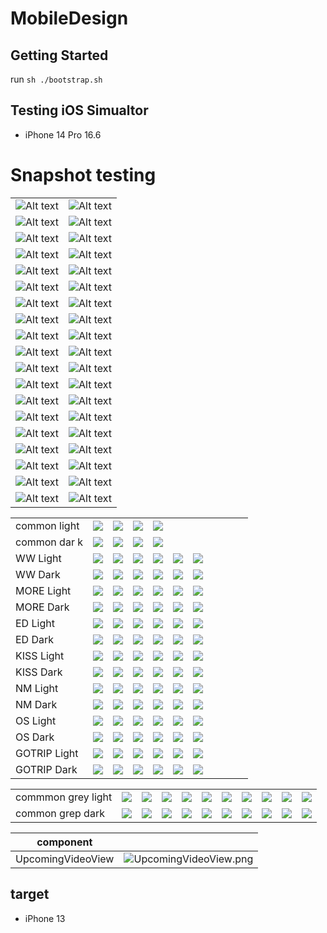 # MobileDesign

## Getting Started

run `sh ./bootstrap.sh`

## Testing iOS Simualtor

- iPhone 14 Pro 16.6

# Snapshot testing

|                                                                                                                                          |                                                                                                                                           |
| ---------------------------------------------------------------------------------------------------------------------------------------- | ----------------------------------------------------------------------------------------------------------------------------------------- |
|![Alt text](Tests/MobileDesignTests/FontsSnapshotTests/__Snapshots__/FontsSnapshotTests/test_all_fonts_snapshot.dark.png) | ![Alt text](Tests/MobileDesignTests/FontsSnapshotTests/__Snapshots__/FontsSnapshotTests/test_all_fonts_snapshot.light.png)|
| ![Alt text](Tests/MobileDesignTests/FontsSnapshotTests/__Snapshots__/FontsSnapshotTests/test_font_snapshot.body-dark.png)                | ![Alt text](Tests/MobileDesignTests/FontsSnapshotTests/__Snapshots__/FontsSnapshotTests/test_font_snapshot.body-light.png)                |
| ![Alt text](Tests/MobileDesignTests/FontsSnapshotTests/__Snapshots__/FontsSnapshotTests/test_font_snapshot.bodyEmphasize-dark.png)       | ![Alt text](Tests/MobileDesignTests/FontsSnapshotTests/__Snapshots__/FontsSnapshotTests/test_font_snapshot.bodyEmphasize-light.png)       |
| ![Alt text](Tests/MobileDesignTests/FontsSnapshotTests/__Snapshots__/FontsSnapshotTests/test_font_snapshot.caption-dark.png)             | ![Alt text](Tests/MobileDesignTests/FontsSnapshotTests/__Snapshots__/FontsSnapshotTests/test_font_snapshot.caption-light.png)             |
| ![Alt text](Tests/MobileDesignTests/FontsSnapshotTests/__Snapshots__/FontsSnapshotTests/test_font_snapshot.caption2-dark.png)            | ![Alt text](Tests/MobileDesignTests/FontsSnapshotTests/__Snapshots__/FontsSnapshotTests/test_font_snapshot.caption2-light.png)            |
| ![Alt text](Tests/MobileDesignTests/FontsSnapshotTests/__Snapshots__/FontsSnapshotTests/test_font_snapshot.caption3Emphasize-dark.png)   | ![Alt text](Tests/MobileDesignTests/FontsSnapshotTests/__Snapshots__/FontsSnapshotTests/test_font_snapshot.caption3Emphasize-light.png)   |
| ![Alt text](Tests/MobileDesignTests/FontsSnapshotTests/__Snapshots__/FontsSnapshotTests/test_font_snapshot.captionEmphasize-dark.png)    | ![Alt text](Tests/MobileDesignTests/FontsSnapshotTests/__Snapshots__/FontsSnapshotTests/test_font_snapshot.captionEmphasize-light.png)    |
| ![Alt text](Tests/MobileDesignTests/FontsSnapshotTests/__Snapshots__/FontsSnapshotTests/test_font_snapshot.headline-dark.png)            | ![Alt text](Tests/MobileDesignTests/FontsSnapshotTests/__Snapshots__/FontsSnapshotTests/test_font_snapshot.headline-light.png)            |
| ![Alt text](Tests/MobileDesignTests/FontsSnapshotTests/__Snapshots__/FontsSnapshotTests/test_font_snapshot.headlineEmphasize-dark.png)   | ![Alt text](Tests/MobileDesignTests/FontsSnapshotTests/__Snapshots__/FontsSnapshotTests/test_font_snapshot.headlineEmphasize-light.png)   |
| ![Alt text](Tests/MobileDesignTests/FontsSnapshotTests/__Snapshots__/FontsSnapshotTests/test_font_snapshot.largeTitleEmphasize-dark.png) | ![Alt text](Tests/MobileDesignTests/FontsSnapshotTests/__Snapshots__/FontsSnapshotTests/test_font_snapshot.largeTitleEmphasize-light.png) |
| ![Alt text](Tests/MobileDesignTests/FontsSnapshotTests/__Snapshots__/FontsSnapshotTests/test_font_snapshot.naviTitle-dark.png)           | ![Alt text](Tests/MobileDesignTests/FontsSnapshotTests/__Snapshots__/FontsSnapshotTests/test_font_snapshot.naviTitle-light.png)           |
| ![Alt text](Tests/MobileDesignTests/FontsSnapshotTests/__Snapshots__/FontsSnapshotTests/test_font_snapshot.primaryButton-dark.png)       | ![Alt text](Tests/MobileDesignTests/FontsSnapshotTests/__Snapshots__/FontsSnapshotTests/test_font_snapshot.primaryButton-light.png)       |
| ![Alt text](Tests/MobileDesignTests/FontsSnapshotTests/__Snapshots__/FontsSnapshotTests/test_font_snapshot.title1-dark.png)              | ![Alt text](Tests/MobileDesignTests/FontsSnapshotTests/__Snapshots__/FontsSnapshotTests/test_font_snapshot.title1-light.png)              |
| ![Alt text](Tests/MobileDesignTests/FontsSnapshotTests/__Snapshots__/FontsSnapshotTests/test_font_snapshot.title2-dark.png)              | ![Alt text](Tests/MobileDesignTests/FontsSnapshotTests/__Snapshots__/FontsSnapshotTests/test_font_snapshot.title2-light.png)              |
| ![Alt text](Tests/MobileDesignTests/FontsSnapshotTests/__Snapshots__/FontsSnapshotTests/test_font_snapshot.title3-dark.png)              | ![Alt text](Tests/MobileDesignTests/FontsSnapshotTests/__Snapshots__/FontsSnapshotTests/test_font_snapshot.title3-light.png)              |
| ![Alt text](Tests/MobileDesignTests/FontsSnapshotTests/__Snapshots__/FontsSnapshotTests/test_font_snapshot.title3Emphasize-dark.png)     | ![Alt text](Tests/MobileDesignTests/FontsSnapshotTests/__Snapshots__/FontsSnapshotTests/test_font_snapshot.title3Emphasize-light.png)     |
| ![Alt text](Tests/MobileDesignTests/FontsSnapshotTests/__Snapshots__/FontsSnapshotTests/test_font_snapshot.title4Emphasize-dark.png)     | ![Alt text](Tests/MobileDesignTests/FontsSnapshotTests/__Snapshots__/FontsSnapshotTests/test_font_snapshot.title4Emphasize-light.png)     |
| ![Alt text](Tests/MobileDesignTests/FontsSnapshotTests/__Snapshots__/FontsSnapshotTests/test_font_snapshot.title5-dark.png)              | ![Alt text](Tests/MobileDesignTests/FontsSnapshotTests/__Snapshots__/FontsSnapshotTests/test_font_snapshot.title5-light.png)              |
| ![Alt text](Tests/MobileDesignTests/FontsSnapshotTests/__Snapshots__/FontsSnapshotTests/test_font_snapshot.titleEmphasize-dark.png)      | ![Alt text](Tests/MobileDesignTests/FontsSnapshotTests/__Snapshots__/FontsSnapshotTests/test_font_snapshot.titleEmphasize-light.png)      |

|              |                                                                                                                                 |                                                                                                                                         |                                                                                                                                         |                                                                                                                                          |                                                                                                                                         |                                                                                                                                          |     |     |     |     |
| ------------ | ------------------------------------------------------------------------------------------------------------------------------- | --------------------------------------------------------------------------------------------------------------------------------------- | --------------------------------------------------------------------------------------------------------------------------------------- | ---------------------------------------------------------------------------------------------------------------------------------------- | --------------------------------------------------------------------------------------------------------------------------------------- | ---------------------------------------------------------------------------------------------------------------------------------------- | --- | --- | --- | --- |
| common light | ![](Tests/MobileDesignTests/ColorPaletteTests/__Snapshots__/ColorPaletteTests/test_color_Common_snapshot.Alert-light.png)       | ![](Tests/MobileDesignTests/ColorPaletteTests/__Snapshots__/ColorPaletteTests/test_color_Common_snapshot.Black-light.png)               | ![](Tests/MobileDesignTests/ColorPaletteTests/__Snapshots__/ColorPaletteTests/test_color_Common_snapshot.Success-light.png)             | ![](Tests/MobileDesignTests/ColorPaletteTests/__Snapshots__/ColorPaletteTests/test_color_Common_snapshot.White-light.png)                |
| common dar k | ![](Tests/MobileDesignTests/ColorPaletteTests/__Snapshots__/ColorPaletteTests/test_color_Common_snapshot.Alert-dark.png)        | ![](Tests/MobileDesignTests/ColorPaletteTests/__Snapshots__/ColorPaletteTests/test_color_Common_snapshot.Black-dark.png)                | ![](Tests/MobileDesignTests/ColorPaletteTests/__Snapshots__/ColorPaletteTests/test_color_Common_snapshot.Success-dark.png)              | ![](Tests/MobileDesignTests/ColorPaletteTests/__Snapshots__/ColorPaletteTests/test_color_Common_snapshot.White-dark.png)                 |
| WW Light     | ![](Tests/MobileDesignTests/ColorPaletteTests/__Snapshots__/ColorPaletteTests/test_color_WW_snapshot.primaryMain-light.png)     | ![](Tests/MobileDesignTests/ColorPaletteTests/__Snapshots__/ColorPaletteTests/test_color_WW_snapshot.secondaryElementbg2-light.png)     | ![](Tests/MobileDesignTests/ColorPaletteTests/__Snapshots__/ColorPaletteTests/test_color_WW_snapshot.secondaryElementbg5-light.png)     | ![](Tests/MobileDesignTests/ColorPaletteTests/__Snapshots__/ColorPaletteTests/test_color_WW_snapshot.secondaryElementbg10-light.png)     | ![](Tests/MobileDesignTests/ColorPaletteTests/__Snapshots__/ColorPaletteTests/test_color_WW_snapshot.secondaryHightlight-light.png)     | ![](Tests/MobileDesignTests/ColorPaletteTests/__Snapshots__/ColorPaletteTests/test_color_WW_snapshot.secondaryUnactivated-light.png)     |
| WW Dark      | ![](Tests/MobileDesignTests/ColorPaletteTests/__Snapshots__/ColorPaletteTests/test_color_WW_snapshot.primaryMain-dark.png)      | ![](Tests/MobileDesignTests/ColorPaletteTests/__Snapshots__/ColorPaletteTests/test_color_WW_snapshot.secondaryElementbg2-dark.png)      | ![](Tests/MobileDesignTests/ColorPaletteTests/__Snapshots__/ColorPaletteTests/test_color_WW_snapshot.secondaryElementbg5-dark.png)      | ![](Tests/MobileDesignTests/ColorPaletteTests/__Snapshots__/ColorPaletteTests/test_color_WW_snapshot.secondaryElementbg10-dark.png)      | ![](Tests/MobileDesignTests/ColorPaletteTests/__Snapshots__/ColorPaletteTests/test_color_WW_snapshot.secondaryHightlight-dark.png)      | ![](Tests/MobileDesignTests/ColorPaletteTests/__Snapshots__/ColorPaletteTests/test_color_WW_snapshot.secondaryUnactivated-dark.png)      |
| MORE Light   | ![](Tests/MobileDesignTests/ColorPaletteTests/__Snapshots__/ColorPaletteTests/test_color_MORE_snapshot.primaryMain-light.png)   | ![](Tests/MobileDesignTests/ColorPaletteTests/__Snapshots__/ColorPaletteTests/test_color_MORE_snapshot.secondaryElementbg2-light.png)   | ![](Tests/MobileDesignTests/ColorPaletteTests/__Snapshots__/ColorPaletteTests/test_color_MORE_snapshot.secondaryElementbg5-light.png)   | ![](Tests/MobileDesignTests/ColorPaletteTests/__Snapshots__/ColorPaletteTests/test_color_MORE_snapshot.secondaryElementbg10-light.png)   | ![](Tests/MobileDesignTests/ColorPaletteTests/__Snapshots__/ColorPaletteTests/test_color_MORE_snapshot.secondaryHightlight-light.png)   | ![](Tests/MobileDesignTests/ColorPaletteTests/__Snapshots__/ColorPaletteTests/test_color_MORE_snapshot.secondaryUnactivated-light.png)   |
| MORE Dark    | ![](Tests/MobileDesignTests/ColorPaletteTests/__Snapshots__/ColorPaletteTests/test_color_MORE_snapshot.primaryMain-dark.png)    | ![](Tests/MobileDesignTests/ColorPaletteTests/__Snapshots__/ColorPaletteTests/test_color_MORE_snapshot.secondaryElementbg2-dark.png)    | ![](Tests/MobileDesignTests/ColorPaletteTests/__Snapshots__/ColorPaletteTests/test_color_MORE_snapshot.secondaryElementbg5-dark.png)    | ![](Tests/MobileDesignTests/ColorPaletteTests/__Snapshots__/ColorPaletteTests/test_color_MORE_snapshot.secondaryElementbg10-dark.png)    | ![](Tests/MobileDesignTests/ColorPaletteTests/__Snapshots__/ColorPaletteTests/test_color_MORE_snapshot.secondaryHightlight-dark.png)    | ![](Tests/MobileDesignTests/ColorPaletteTests/__Snapshots__/ColorPaletteTests/test_color_MORE_snapshot.secondaryUnactivated-dark.png)    |
| ED Light     | ![](Tests/MobileDesignTests/ColorPaletteTests/__Snapshots__/ColorPaletteTests/test_color_ED_snapshot.primaryMain-light.png)     | ![](Tests/MobileDesignTests/ColorPaletteTests/__Snapshots__/ColorPaletteTests/test_color_ED_snapshot.secondaryElementbg2-light.png)     | ![](Tests/MobileDesignTests/ColorPaletteTests/__Snapshots__/ColorPaletteTests/test_color_ED_snapshot.secondaryElementbg5-light.png)     | ![](Tests/MobileDesignTests/ColorPaletteTests/__Snapshots__/ColorPaletteTests/test_color_ED_snapshot.secondaryElementbg10-light.png)     | ![](Tests/MobileDesignTests/ColorPaletteTests/__Snapshots__/ColorPaletteTests/test_color_ED_snapshot.secondaryHightlight-light.png)     | ![](Tests/MobileDesignTests/ColorPaletteTests/__Snapshots__/ColorPaletteTests/test_color_ED_snapshot.secondaryUnactivated-light.png)     |
| ED Dark      | ![](Tests/MobileDesignTests/ColorPaletteTests/__Snapshots__/ColorPaletteTests/test_color_ED_snapshot.primaryMain-dark.png)      | ![](Tests/MobileDesignTests/ColorPaletteTests/__Snapshots__/ColorPaletteTests/test_color_ED_snapshot.secondaryElementbg2-dark.png)      | ![](Tests/MobileDesignTests/ColorPaletteTests/__Snapshots__/ColorPaletteTests/test_color_ED_snapshot.secondaryElementbg5-dark.png)      | ![](Tests/MobileDesignTests/ColorPaletteTests/__Snapshots__/ColorPaletteTests/test_color_ED_snapshot.secondaryElementbg10-dark.png)      | ![](Tests/MobileDesignTests/ColorPaletteTests/__Snapshots__/ColorPaletteTests/test_color_ED_snapshot.secondaryHightlight-dark.png)      | ![](Tests/MobileDesignTests/ColorPaletteTests/__Snapshots__/ColorPaletteTests/test_color_ED_snapshot.secondaryUnactivated-dark.png)      |
| KISS Light   | ![](Tests/MobileDesignTests/ColorPaletteTests/__Snapshots__/ColorPaletteTests/test_color_KISS_snapshot.primaryMain-light.png)   | ![](Tests/MobileDesignTests/ColorPaletteTests/__Snapshots__/ColorPaletteTests/test_color_KISS_snapshot.secondaryElementbg2-light.png)   | ![](Tests/MobileDesignTests/ColorPaletteTests/__Snapshots__/ColorPaletteTests/test_color_KISS_snapshot.secondaryElementbg5-light.png)   | ![](Tests/MobileDesignTests/ColorPaletteTests/__Snapshots__/ColorPaletteTests/test_color_KISS_snapshot.secondaryElementbg10-light.png)   | ![](Tests/MobileDesignTests/ColorPaletteTests/__Snapshots__/ColorPaletteTests/test_color_KISS_snapshot.secondaryHightlight-light.png)   | ![](Tests/MobileDesignTests/ColorPaletteTests/__Snapshots__/ColorPaletteTests/test_color_KISS_snapshot.secondaryUnactivated-light.png)   |
| KISS Dark    | ![](Tests/MobileDesignTests/ColorPaletteTests/__Snapshots__/ColorPaletteTests/test_color_KISS_snapshot.primaryMain-dark.png)    | ![](Tests/MobileDesignTests/ColorPaletteTests/__Snapshots__/ColorPaletteTests/test_color_KISS_snapshot.secondaryElementbg2-dark.png)    | ![](Tests/MobileDesignTests/ColorPaletteTests/__Snapshots__/ColorPaletteTests/test_color_KISS_snapshot.secondaryElementbg5-dark.png)    | ![](Tests/MobileDesignTests/ColorPaletteTests/__Snapshots__/ColorPaletteTests/test_color_KISS_snapshot.secondaryElementbg10-dark.png)    | ![](Tests/MobileDesignTests/ColorPaletteTests/__Snapshots__/ColorPaletteTests/test_color_KISS_snapshot.secondaryHightlight-dark.png)    | ![](Tests/MobileDesignTests/ColorPaletteTests/__Snapshots__/ColorPaletteTests/test_color_KISS_snapshot.secondaryUnactivated-dark.png)    |
| NM Light     | ![](Tests/MobileDesignTests/ColorPaletteTests/__Snapshots__/ColorPaletteTests/test_color_NM_snapshot.primaryMain-light.png)     | ![](Tests/MobileDesignTests/ColorPaletteTests/__Snapshots__/ColorPaletteTests/test_color_NM_snapshot.secondaryElementbg2-light.png)     | ![](Tests/MobileDesignTests/ColorPaletteTests/__Snapshots__/ColorPaletteTests/test_color_NM_snapshot.secondaryElementbg5-light.png)     | ![](Tests/MobileDesignTests/ColorPaletteTests/__Snapshots__/ColorPaletteTests/test_color_NM_snapshot.secondaryElementbg10-light.png)     | ![](Tests/MobileDesignTests/ColorPaletteTests/__Snapshots__/ColorPaletteTests/test_color_NM_snapshot.secondaryHightlight-light.png)     | ![](Tests/MobileDesignTests/ColorPaletteTests/__Snapshots__/ColorPaletteTests/test_color_NM_snapshot.secondaryUnactivated-light.png)     |
| NM Dark      | ![](Tests/MobileDesignTests/ColorPaletteTests/__Snapshots__/ColorPaletteTests/test_color_NM_snapshot.primaryMain-dark.png)      | ![](Tests/MobileDesignTests/ColorPaletteTests/__Snapshots__/ColorPaletteTests/test_color_NM_snapshot.secondaryElementbg2-dark.png)      | ![](Tests/MobileDesignTests/ColorPaletteTests/__Snapshots__/ColorPaletteTests/test_color_NM_snapshot.secondaryElementbg5-dark.png)      | ![](Tests/MobileDesignTests/ColorPaletteTests/__Snapshots__/ColorPaletteTests/test_color_NM_snapshot.secondaryElementbg10-dark.png)      | ![](Tests/MobileDesignTests/ColorPaletteTests/__Snapshots__/ColorPaletteTests/test_color_NM_snapshot.secondaryHightlight-dark.png)      | ![](Tests/MobileDesignTests/ColorPaletteTests/__Snapshots__/ColorPaletteTests/test_color_NM_snapshot.secondaryUnactivated-dark.png)      |
| OS Light     | ![](Tests/MobileDesignTests/ColorPaletteTests/__Snapshots__/ColorPaletteTests/test_color_OS_snapshot.primaryMain-light.png)     | ![](Tests/MobileDesignTests/ColorPaletteTests/__Snapshots__/ColorPaletteTests/test_color_OS_snapshot.secondaryElementbg2-light.png)     | ![](Tests/MobileDesignTests/ColorPaletteTests/__Snapshots__/ColorPaletteTests/test_color_OS_snapshot.secondaryElementbg5-light.png)     | ![](Tests/MobileDesignTests/ColorPaletteTests/__Snapshots__/ColorPaletteTests/test_color_OS_snapshot.secondaryElementbg10-light.png)     | ![](Tests/MobileDesignTests/ColorPaletteTests/__Snapshots__/ColorPaletteTests/test_color_OS_snapshot.secondaryHightlight-light.png)     | ![](Tests/MobileDesignTests/ColorPaletteTests/__Snapshots__/ColorPaletteTests/test_color_OS_snapshot.secondaryUnactivated-light.png)     |
| OS Dark      | ![](Tests/MobileDesignTests/ColorPaletteTests/__Snapshots__/ColorPaletteTests/test_color_OS_snapshot.primaryMain-dark.png)      | ![](Tests/MobileDesignTests/ColorPaletteTests/__Snapshots__/ColorPaletteTests/test_color_OS_snapshot.secondaryElementbg2-dark.png)      | ![](Tests/MobileDesignTests/ColorPaletteTests/__Snapshots__/ColorPaletteTests/test_color_OS_snapshot.secondaryElementbg5-dark.png)      | ![](Tests/MobileDesignTests/ColorPaletteTests/__Snapshots__/ColorPaletteTests/test_color_OS_snapshot.secondaryElementbg10-dark.png)      | ![](Tests/MobileDesignTests/ColorPaletteTests/__Snapshots__/ColorPaletteTests/test_color_OS_snapshot.secondaryHightlight-dark.png)      | ![](Tests/MobileDesignTests/ColorPaletteTests/__Snapshots__/ColorPaletteTests/test_color_OS_snapshot.secondaryUnactivated-dark.png)      |
| GOTRIP Light | ![](Tests/MobileDesignTests/ColorPaletteTests/__Snapshots__/ColorPaletteTests/test_color_GOTRIP_snapshot.primaryMain-light.png) | ![](Tests/MobileDesignTests/ColorPaletteTests/__Snapshots__/ColorPaletteTests/test_color_GOTRIP_snapshot.secondaryElementbg2-light.png) | ![](Tests/MobileDesignTests/ColorPaletteTests/__Snapshots__/ColorPaletteTests/test_color_GOTRIP_snapshot.secondaryElementbg5-light.png) | ![](Tests/MobileDesignTests/ColorPaletteTests/__Snapshots__/ColorPaletteTests/test_color_GOTRIP_snapshot.secondaryElementbg10-light.png) | ![](Tests/MobileDesignTests/ColorPaletteTests/__Snapshots__/ColorPaletteTests/test_color_GOTRIP_snapshot.secondaryHightlight-light.png) | ![](Tests/MobileDesignTests/ColorPaletteTests/__Snapshots__/ColorPaletteTests/test_color_GOTRIP_snapshot.secondaryUnactivated-light.png) |
| GOTRIP Dark  | ![](Tests/MobileDesignTests/ColorPaletteTests/__Snapshots__/ColorPaletteTests/test_color_GOTRIP_snapshot.primaryMain-dark.png)  | ![](Tests/MobileDesignTests/ColorPaletteTests/__Snapshots__/ColorPaletteTests/test_color_GOTRIP_snapshot.secondaryElementbg2-dark.png)  | ![](Tests/MobileDesignTests/ColorPaletteTests/__Snapshots__/ColorPaletteTests/test_color_GOTRIP_snapshot.secondaryElementbg5-dark.png)  | ![](Tests/MobileDesignTests/ColorPaletteTests/__Snapshots__/ColorPaletteTests/test_color_GOTRIP_snapshot.secondaryElementbg10-dark.png)  | ![](Tests/MobileDesignTests/ColorPaletteTests/__Snapshots__/ColorPaletteTests/test_color_GOTRIP_snapshot.secondaryHightlight-dark.png)  | ![](Tests/MobileDesignTests/ColorPaletteTests/__Snapshots__/ColorPaletteTests/test_color_GOTRIP_snapshot.secondaryUnactivated-dark.png)  |

|                    |                                                                                                                                  |                                                                                                                                   |                                                                                                                                   |                                                                                                                                   |                                                                                                                                   |                                                                                                                                   |                                                                                                                                   |                                                                                                                                   |                                                                                                                                   |                                                                                                                                   |
| ------------------ | -------------------------------------------------------------------------------------------------------------------------------- | --------------------------------------------------------------------------------------------------------------------------------- | --------------------------------------------------------------------------------------------------------------------------------- | --------------------------------------------------------------------------------------------------------------------------------- | --------------------------------------------------------------------------------------------------------------------------------- | --------------------------------------------------------------------------------------------------------------------------------- | --------------------------------------------------------------------------------------------------------------------------------- | --------------------------------------------------------------------------------------------------------------------------------- | --------------------------------------------------------------------------------------------------------------------------------- | --------------------------------------------------------------------------------------------------------------------------------- |
| commmon grey light | ![](Tests/MobileDesignTests/ColorPaletteTests/__Snapshots__/ColorPaletteTests/test_color_Common_snapshot.neutralGray5-light.png) | ![](Tests/MobileDesignTests/ColorPaletteTests/__Snapshots__/ColorPaletteTests/test_color_Common_snapshot.neutralGray10-light.png) | ![](Tests/MobileDesignTests/ColorPaletteTests/__Snapshots__/ColorPaletteTests/test_color_Common_snapshot.neutralGray20-light.png) | ![](Tests/MobileDesignTests/ColorPaletteTests/__Snapshots__/ColorPaletteTests/test_color_Common_snapshot.neutralGray30-light.png) | ![](Tests/MobileDesignTests/ColorPaletteTests/__Snapshots__/ColorPaletteTests/test_color_Common_snapshot.neutralGray40-light.png) | ![](Tests/MobileDesignTests/ColorPaletteTests/__Snapshots__/ColorPaletteTests/test_color_Common_snapshot.neutralGray50-light.png) | ![](Tests/MobileDesignTests/ColorPaletteTests/__Snapshots__/ColorPaletteTests/test_color_Common_snapshot.neutralGray60-light.png) | ![](Tests/MobileDesignTests/ColorPaletteTests/__Snapshots__/ColorPaletteTests/test_color_Common_snapshot.neutralGray70-light.png) | ![](Tests/MobileDesignTests/ColorPaletteTests/__Snapshots__/ColorPaletteTests/test_color_Common_snapshot.neutralGray80-light.png) | ![](Tests/MobileDesignTests/ColorPaletteTests/__Snapshots__/ColorPaletteTests/test_color_Common_snapshot.neutralGray90-light.png) |
| common grep dark   | ![](Tests/MobileDesignTests/ColorPaletteTests/__Snapshots__/ColorPaletteTests/test_color_Common_snapshot.neutralGray5-dark.png)  | ![](Tests/MobileDesignTests/ColorPaletteTests/__Snapshots__/ColorPaletteTests/test_color_Common_snapshot.neutralGray10-dark.png)  | ![](Tests/MobileDesignTests/ColorPaletteTests/__Snapshots__/ColorPaletteTests/test_color_Common_snapshot.neutralGray20-dark.png)  | ![](Tests/MobileDesignTests/ColorPaletteTests/__Snapshots__/ColorPaletteTests/test_color_Common_snapshot.neutralGray30-dark.png)  | ![](Tests/MobileDesignTests/ColorPaletteTests/__Snapshots__/ColorPaletteTests/test_color_Common_snapshot.neutralGray40-dark.png)  | ![](Tests/MobileDesignTests/ColorPaletteTests/__Snapshots__/ColorPaletteTests/test_color_Common_snapshot.neutralGray50-dark.png)  | ![](Tests/MobileDesignTests/ColorPaletteTests/__Snapshots__/ColorPaletteTests/test_color_Common_snapshot.neutralGray60-dark.png)  | ![](Tests/MobileDesignTests/ColorPaletteTests/__Snapshots__/ColorPaletteTests/test_color_Common_snapshot.neutralGray70-dark.png)  | ![](Tests/MobileDesignTests/ColorPaletteTests/__Snapshots__/ColorPaletteTests/test_color_Common_snapshot.neutralGray80-dark.png)  | ![](Tests/MobileDesignTests/ColorPaletteTests/__Snapshots__/ColorPaletteTests/test_color_Common_snapshot.neutralGray90-dark.png)  |

| component         |                                                                                                                                            |
| ----------------- | ------------------------------------------------------------------------------------------------------------------------------------------ |
| UpcomingVideoView | ![UpcomingVideoView.png](Tests/MobileDesignTests/ReelTests/__Snapshots__/UpcomingVideoViewTest/test_default_upcoming_video_snapshot.1.png) |

## target

- iPhone 13

